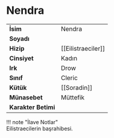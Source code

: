 # Nendra   
|  |  |  
|---|---|  
| **İsim** | Nendra |  
| **Soyadı** |  |  
| **Hizip** | [[Eilistraeciler]] |  
| **Cinsiyet** | Kadın |  
| **Irk** | Drow |  
| **Sınıf** | Cleric |  
| **Kütük** | [[Soradin]] |  
| **Münasebet** | Müttefik |  
| **Karakter Betimi** |  |  
  
  
!!! note "İlave Notlar"  
	Eilistraecilerin başrahibesi.  
